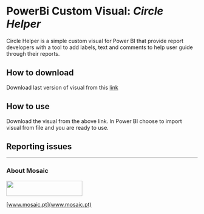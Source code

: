 # PowerBi Custom Visual: *Circle Helper*

Circle Helper is a simple custom visual for Power BI that provide report developers with a tool to add labels, text and comments to help user guide through their reports.

## How to download
Download last version of visual from this [link](https://github.com/pmags/circle_helper/releases/tag/v1.0.0)

## How to use
Download the visual from the above link. In Power BI choose to import visual from file and you are ready to use.

## Reporting issues

---
### About Mosaic

<img src="https://www.mosaic.pt/images/Logo%20Cor%20Final%20Mosaic.png" width="200" height="40" />

[www.mosaic.pt](www.mosaic.pt)
